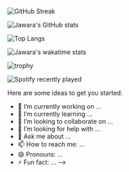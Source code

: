 ### 

![GitHub Streak](https://github-readme-streak-stats.herokuapp.com?user=jawaragordon)

![Jawara's GitHub stats](https://github-readme-stats.vercel.app/api?username=jawaragordon&show_icons=true&theme=dark)

![Top Langs](https://github-readme-stats.vercel.app/api/top-langs/?username=jawaragordon&layout=compact)

![Jawara's wakatime stats](https://github-readme-stats.vercel.app/api/wakatime?username=JawaraGordon)

![trophy](https://github-profile-trophy.vercel.app/?username=jawaragordon&theme=darkhub)

![Spotify recently played](https://spotify-recently-played-readme.vercel.app/api?user=eeuwxa3shvcx8p4d3dotoetc0&unique=true)

Here are some ideas to get you started:

- 🔭 I’m currently working on ...
- 🌱 I’m currently learning ...
- 👯 I’m looking to collaborate on ...
- 🤔 I’m looking for help with ...
- 💬 Ask me about ...
- 📫 How to reach me: ...
- 😄 Pronouns: ...
- ⚡ Fun fact: ...
-->


